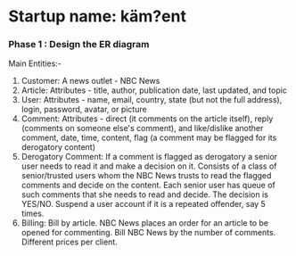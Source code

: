 ﻿# Startup name: käm?ent

### Phase 1 : Design the ER diagram
Main Entities:-
1. Customer: A news outlet - NBC News
2. Article: Attributes - title, author, publication date, last updated, and topic
3. User: Attributes - name, email, country, state (but not the full address), login, password, avatar, or picture
4. Comment: Attributes - direct (it comments on the article itself), reply (comments on someone else's comment), and like/dislike another comment, date, time, content, flag (a comment may be flagged for its derogatory content)
5. Derogatory Comment: If a comment is flagged as derogatory a senior user needs to read it and make a decision on it. Consists of a class of senior/trusted users whom the NBC News trusts to read the flagged comments and decide on the content. Each senior user has queue of such comments that she needs to read and decide. The decision is YES/NO. Suspend a user account if it is a repeated offender, say 5 times.
6. Billing: Bill by article. NBC News places an order for an article to be opened for commenting. Bill NBC News by the number of comments. Different prices per client.
